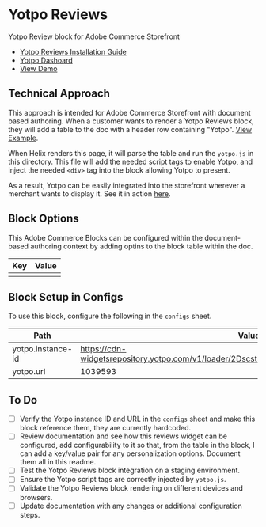 # Yotpo Reviews

Yotpo Review block for Adobe Commerce Storefront

* [Yotpo Reviews Installation Guide](https://support.yotpo.com/docs/generic-other-platforms-installing-yotpo-reviews-v3)
* [Yotpo Dashoard](https://reviews.yotpo.com/#/home)
* [View Demo](https://locator--showcase-evergreen-commerce-storefront--blueacorninc.hlx.live/yotpo/)

## Technical Approach

This approach is intended for Adobe Commerce Storefront with document based authoring. When a customer wants to render a Yotpo Reviews block, they will add a table to the doc with a header row containing "Yotpo". [View Example](https://docs.google.com/document/d/1zUt26xPAzziRJBb_YsyVht3DU0xmRVTDXc7rgmhrxtI/edit?tab=t.0). 


When Helix renders this page, it will parse the table and run the `yotpo.js` in this directory. This file will add the needed script tags to enable Yotpo, and inject the needed `<div>` tag into the block allowing Yotpo to present. 

As a result, Yotpo can be easily integrated into the storefront wherever a merchant wants to display it. See it in action [here](https://locator--showcase-evergreen-commerce-storefront--blueacorninc.hlx.live/yotpo/).

## Block Options

This Adobe Commerce Blocks can be configured within the document-based authoring context by adding optins to the block table within the doc. 

| Key   | Value |
|-------|-------|
|       |       |

## Block Setup in Configs

To use this block, configure the following in the `configs` sheet.

| Path                | Value                                                                                   |
|---------------------|-----------------------------------------------------------------------------------------|
| yotpo.instance-id   | https://cdn-widgetsrepository.yotpo.com/v1/loader/2DscstHDudRbdPAOzC5foy1bLIBMZjhtyDjmsDJq |
| yotpo.url           | 1039593                                                                                 |
## To Do

- [ ] Verify the Yotpo instance ID and URL in the `configs` sheet and make this block reference them, they are currently hardcoded.
- [ ] Review documentation and see how this reviews widget can be configured, add configurability to it so that, from the table in the block, I can add a key/value pair for any personalization options. Document them all in this readme.
- [ ] Test the Yotpo Reviews block integration on a staging environment.
- [ ] Ensure the Yotpo script tags are correctly injected by `yotpo.js`.
- [ ] Validate the Yotpo Reviews block rendering on different devices and browsers.
- [ ] Update documentation with any changes or additional configuration steps.
